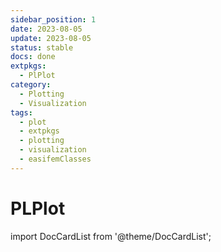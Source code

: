 ```yaml
---
sidebar_position: 1
date: 2023-08-05   
update: 2023-08-05 
status: stable
docs: done
extpkgs:
  - PlPlot
category: 
  - Plotting
  - Visualization
tags: 
  - plot
  - extpkgs
  - plotting
  - visualization
  - easifemClasses
---
```


# PLPlot

import DocCardList from '@theme/DocCardList';

<DocCardList />
